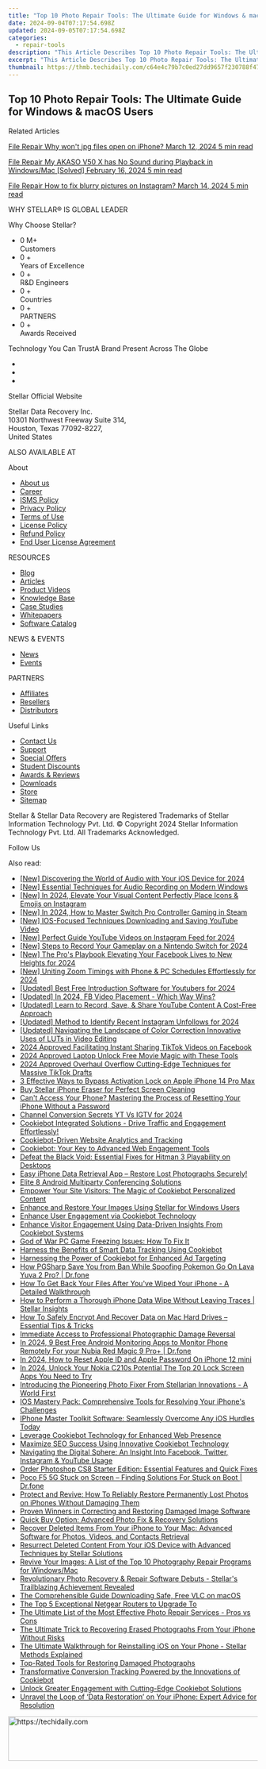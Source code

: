 ```yaml
---
title: "Top 10 Photo Repair Tools: The Ultimate Guide for Windows & macOS Users"
date: 2024-09-04T07:17:54.698Z
updated: 2024-09-05T07:17:54.698Z
categories:
  - repair-tools
description: "This Article Describes Top 10 Photo Repair Tools: The Ultimate Guide for Windows & macOS Users"
excerpt: "This Article Describes Top 10 Photo Repair Tools: The Ultimate Guide for Windows & macOS Users"
thumbnail: https://thmb.techidaily.com/c64e4c79b7c0ed27dd9657f230788f47fff39a2fe25d0191fd48add7ff7b93db.jpg
---
```


## Top 10 Photo Repair Tools: The Ultimate Guide for Windows & macOS Users

Related Articles

[File Repair  Why won't jpg files open on iPhone? March 12, 2024  5 min read](https://tools.techidaily.com/stellardata-recovery/buy-now/)

[File Repair  My AKASO V50 X has No Sound during Playback in Windows/Mac \[Solved\] February 16, 2024  5 min read ](https://tools.techidaily.com/stellardata-recovery/buy-now/)

[File Repair  How to fix blurry pictures on Instagram? March 14, 2024  5 min read](https://tools.techidaily.com/stellardata-recovery/buy-now/)

 WHY STELLAR® IS GLOBAL LEADER

 Why Choose Stellar?

* 0  M+  
Customers
* 0 +  
Years of Excellence
* 0 +  
R&D Engineers
* 0 +  
Countries
* 0 +  
PARTNERS
* 0 +  
Awards Received

 Technology You Can TrustA Brand Present Across The Globe

* [](https://www.stellarinfo.com/images/v7/ISO-27001-2013-Certificate.pdf)
* [](https://www.stellarinfo.com/images/v7/ISO-9001-2008Certificate.pdf)
* [](https://tools.techidaily.com/stellardata-recovery/buy-now/)

 Stellar Official Website

 Stellar Data Recovery Inc.  
 10301 Northwest Freeway Suite 314,  
 Houston, Texas 77092-8227,  
 United States

 ALSO AVAILABLE AT

 About

* [About us](https://tools.techidaily.com/stellardata-recovery/buy-now/)
* [Career](https://tools.techidaily.com/stellardata-recovery/buy-now/)
* [ISMS Policy](https://tools.techidaily.com/stellardata-recovery/buy-now/)
* [Privacy Policy](https://tools.techidaily.com/stellardata-recovery/buy-now/)
* [Terms of Use](https://tools.techidaily.com/stellardata-recovery/buy-now/)
* [License Policy](https://www.stellarinfo.com/software-licensing-usage.php)
* [Refund Policy](https://tools.techidaily.com/stellardata-recovery/buy-now/)
* [End User License Agreement](https://tools.techidaily.com/stellardata-recovery/buy-now/)

 RESOURCES

* [Blog](https://tools.techidaily.com/stellardata-recovery/buy-now/)
* [Articles](https://tools.techidaily.com/stellardata-recovery/buy-now/)
* [Product Videos](https://tools.techidaily.com/stellardata-recovery/buy-now/)
* [Knowledge Base](https://tools.techidaily.com/stellardata-recovery/buy-now/)
* [Case Studies](https://tools.techidaily.com/stellardata-recovery/buy-now/)
* [Whitepapers](https://tools.techidaily.com/stellardata-recovery/buy-now/)
* [Software Catalog](https://tools.techidaily.com/stellardata-recovery/buy-now/)

 NEWS & EVENTS

* [News](https://tools.techidaily.com/stellardata-recovery/buy-now/)
* [Events](https://www.stellarinfo.com/affiliate-summit/affiliate-summit.php)

 PARTNERS

* [Affiliates](https://tools.techidaily.com/stellardata-recovery/buy-now/)
* [Resellers](https://tools.techidaily.com/stellardata-recovery/buy-now/)
* [Distributors](https://tools.techidaily.com/stellardata-recovery/buy-now/)

 Useful Links

* [Contact Us](https://www.stellarinfo.com/contact/contact-us.php)
* [Support](https://tools.techidaily.com/stellardata-recovery/buy-now/)
* [Special Offers](https://tools.techidaily.com/stellardata-recovery/buy-now/)
* [Student Discounts](https://www.stellarinfo.com/student-discount/)
* [Awards & Reviews](https://tools.techidaily.com/stellardata-recovery/buy-now/)
* [Downloads](https://www.stellarinfo.com/download.php)
* [Store](https://tools.techidaily.com/stellardata-recovery/buy-now/)
* [Sitemap](https://www.stellarinfo.com/sitemap.php)

 Stellar & Stellar Data Recovery are Registered Trademarks of Stellar Information Technology Pvt. Ltd. © Copyright 2024 Stellar Information Technology Pvt. Ltd. All Trademarks Acknowledged.

Follow Us [](https://www.facebook.com/stellardata) [](https://twitter.com/stellarinfo) [](https://www.linkedin.com/company/stellardatarecovery/) [](https://www.youtube.com/c/stellardatarecovery)

<ins class="adsbygoogle"
     style="display:block"
     data-ad-format="autorelaxed"
     data-ad-client="ca-pub-7571918770474297"
     data-ad-slot="1223367746"></ins>



<ins class="adsbygoogle"
     style="display:block"
     data-ad-client="ca-pub-7571918770474297"
     data-ad-slot="8358498916"
     data-ad-format="auto"
     data-full-width-responsive="true"></ins>

<span class="atpl-alsoreadstyle">Also read:</span>
<div><ul>
<li><a href="https://fox-helps.techidaily.com/new-discovering-the-world-of-audio-with-your-ios-device-for-2024/"><u>[New] Discovering the World of Audio with Your iOS Device for 2024</u></a></li>
<li><a href="https://fox-boxes.techidaily.com/new-essential-techniques-for-audio-recording-on-modern-windows/"><u>[New] Essential Techniques for Audio Recording on Modern Windows</u></a></li>
<li><a href="https://instagram-videos.techidaily.com/new-in-2024-elevate-your-visual-content-perfectly-place-icons-and-emojis-on-instagram/"><u>[New] In 2024, Elevate Your Visual Content  Perfectly Place Icons & Emojis on Instagram</u></a></li>
<li><a href="https://digital-screen-recording.techidaily.com/new-in-2024-how-to-master-switch-pro-controller-gaming-in-steam/"><u>[New] In 2024, How to Master Switch Pro Controller Gaming in Steam</u></a></li>
<li><a href="https://facebook-record-videos.techidaily.com/new-ios-focused-techniques-downloading-and-saving-youtube-video/"><u>[New] IOS-Focused Techniques  Downloading and Saving YouTube Video</u></a></li>
<li><a href="https://youtube-blog.techidaily.com/erfect-guide-youtube-videos-on-instagram-feed-for-2024/"><u>[New] Perfect Guide  YouTube Videos on Instagram Feed for 2024</u></a></li>
<li><a href="https://screen-capture.techidaily.com/new-steps-to-record-your-gameplay-on-a-nintendo-switch-for-2024/"><u>[New] Steps to Record Your Gameplay on a Nintendo Switch for 2024</u></a></li>
<li><a href="https://on-screen-recording.techidaily.com/new-the-pros-playbook-elevating-your-facebook-lives-to-new-heights-for-2024/"><u>[New] The Pro's Playbook  Elevating Your Facebook Lives to New Heights for 2024</u></a></li>
<li><a href="https://screen-recording.techidaily.com/new-uniting-zoom-timings-with-phone-and-pc-schedules-effortlessly-for-2024/"><u>[New] Uniting Zoom Timings with Phone & PC Schedules Effortlessly for 2024</u></a></li>
<li><a href="https://facebook-video-footage.techidaily.com/updated-best-free-introduction-software-for-youtubers-for-2024/"><u>[Updated] Best Free Introduction Software for Youtubers for 2024</u></a></li>
<li><a href="https://facebook-video-files.techidaily.com/updated-in-2024-fb-video-placement-which-way-wins/"><u>[Updated] In 2024, FB Video Placement - Which Way Wins?</u></a></li>
<li><a href="https://facebook-record-videos.techidaily.com/updated-learn-to-record-save-and-share-youtube-content-a-cost-free-approach/"><u>[Updated] Learn to Record, Save, & Share YouTube Content  A Cost-Free Approach</u></a></li>
<li><a href="https://instagram-video-recordings.techidaily.com/updated-method-to-identify-recent-instagram-unfollows-for-2024/"><u>[Updated] Method to Identify Recent Instagram Unfollows for 2024</u></a></li>
<li><a href="https://extra-skills.techidaily.com/updated-navigating-the-landscape-of-color-correction-innovative-uses-of-luts-in-video-editing/"><u>[Updated] Navigating the Landscape of Color Correction  Innovative Uses of LUTs in Video Editing</u></a></li>
<li><a href="https://facebook-clips.techidaily.com/2024-approved-facilitating-instant-sharing-tiktok-videos-on-facebook/"><u>2024 Approved  Facilitating Instant Sharing  TikTok Videos on Facebook</u></a></li>
<li><a href="https://extra-support.techidaily.com/2024-approved-laptop-unlock-free-movie-magic-with-these-tools/"><u>2024 Approved  Laptop  Unlock Free Movie Magic with These Tools</u></a></li>
<li><a href="https://some-guidance.techidaily.com/2024-approved-overhaul-overflow-cutting-edge-techniques-for-massive-tiktok-drafts/"><u>2024 Approved  Overhaul Overflow  Cutting-Edge Techniques for Massive TikTok Drafts</u></a></li>
<li><a href="https://activate-lock.techidaily.com/3-effective-ways-to-bypass-activation-lock-on-apple-iphone-14-pro-max-by-drfone-ios/"><u>3 Effective Ways to Bypass Activation Lock on Apple iPhone 14 Pro Max</u></a></li>
<li><a href="https://data-safeguard.techidaily.com/buy-stellar-iphone-eraser-for-perfect-screen-cleaning/"><u>Buy Stellar iPhone Eraser for Perfect Screen Cleaning</u></a></li>
<li><a href="https://data-safeguard.techidaily.com/cant-access-your-phone-mastering-the-process-of-resetting-your-iphone-without-a-password/"><u>Can't Access Your Phone? Mastering the Process of Resetting Your iPhone Without a Password</u></a></li>
<li><a href="https://youtube-webster.techidaily.com/el-conversion-secrets-yt-vs-igtv-for-2024/"><u>Channel Conversion Secrets  YT Vs IGTV for 2024</u></a></li>
<li><a href="https://data-safeguard.techidaily.com/cookiebot-integrated-solutions-drive-traffic-and-engagement-effortlessly/"><u>Cookiebot Integrated Solutions - Drive Traffic and Engagement Effortlessly!</u></a></li>
<li><a href="https://data-safeguard.techidaily.com/cookiebot-driven-website-analytics-and-tracking/"><u>Cookiebot-Driven Website Analytics and Tracking</u></a></li>
<li><a href="https://data-safeguard.techidaily.com/cookiebot-your-key-to-advanced-web-engagement-tools/"><u>Cookiebot: Your Key to Advanced Web Engagement Tools</u></a></li>
<li><a href="https://win-answers.techidaily.com/defeat-the-black-void-essential-fixes-for-hitman-3-playability-on-desktops/"><u>Defeat the Black Void: Essential Fixes for Hitman 3 Playability on Desktops</u></a></li>
<li><a href="https://data-safeguard.techidaily.com/easy-iphone-data-retrieval-app-restore-lost-photographs-securely/"><u>Easy iPhone Data Retrieval App – Restore Lost Photographs Securely!</u></a></li>
<li><a href="https://screen-capture.techidaily.com/elite-8-android-multiparty-conferencing-solutions/"><u>Elite 8 Android Multiparty Conferencing Solutions</u></a></li>
<li><a href="https://data-safeguard.techidaily.com/empower-your-site-visitors-the-magic-of-cookiebot-personalized-content/"><u>Empower Your Site Visitors: The Magic of Cookiebot Personalized Content</u></a></li>
<li><a href="https://data-safeguard.techidaily.com/enhance-and-restore-your-images-using-stellar-for-windows-users/"><u>Enhance and Restore Your Images Using Stellar for Windows Users</u></a></li>
<li><a href="https://data-safeguard.techidaily.com/enhance-user-engagement-via-cookiebot-technology/"><u>Enhance User Engagement via Cookiebot Technology</u></a></li>
<li><a href="https://data-safeguard.techidaily.com/enhance-visitor-engagement-using-data-driven-insights-from-cookiebot-systems/"><u>Enhance Visitor Engagement Using Data-Driven Insights From Cookiebot Systems</u></a></li>
<li><a href="https://win-blog.techidaily.com/god-of-war-pc-game-freezing-issues-how-to-fix-it/"><u>God of War PC Game Freezing Issues: How To Fix It</u></a></li>
<li><a href="https://data-safeguard.techidaily.com/harness-the-benefits-of-smart-data-tracking-using-cookiebot/"><u>Harness the Benefits of Smart Data Tracking Using Cookiebot</u></a></li>
<li><a href="https://data-safeguard.techidaily.com/harnessing-the-power-of-cookiebot-for-enhanced-ad-targeting/"><u>Harnessing the Power of Cookiebot for Enhanced Ad Targeting</u></a></li>
<li><a href="https://android-pokemon-go.techidaily.com/how-pgsharp-save-you-from-ban-while-spoofing-pokemon-go-on-lava-yuva-2-pro-drfone-by-drfone-virtual-android/"><u>How PGSharp Save You from Ban While Spoofing Pokemon Go On Lava Yuva 2 Pro? | Dr.fone</u></a></li>
<li><a href="https://data-safeguard.techidaily.com/how-to-get-back-your-files-after-youve-wiped-your-iphone-a-detailed-walkthrough/"><u>How To Get Back Your Files After You've Wiped Your iPhone - A Detailed Walkthrough</u></a></li>
<li><a href="https://data-safeguard.techidaily.com/how-to-perform-a-thorough-iphone-data-wipe-without-leaving-traces-stellar-insights/"><u>How to Perform a Thorough iPhone Data Wipe Without Leaving Traces | Stellar Insights</u></a></li>
<li><a href="https://data-safeguard.techidaily.com/how-to-safely-encrypt-and-recover-data-on-mac-hard-drives-essential-tips-and-tricks/"><u>How To Safely Encrypt And Recover Data on Mac Hard Drives – Essential Tips & Tricks</u></a></li>
<li><a href="https://data-safeguard.techidaily.com/immediate-access-to-professional-photographic-damage-reversal/"><u>Immediate Access to Professional Photographic Damage Reversal</u></a></li>
<li><a href="https://android-location.techidaily.com/in-2024-9-best-free-android-monitoring-apps-to-monitor-phone-remotely-for-your-nubia-red-magic-9-proplus-drfone-by-drfone-virtual/"><u>In 2024, 9 Best Free Android Monitoring Apps to Monitor Phone Remotely For your Nubia Red Magic 9 Pro+ | Dr.fone</u></a></li>
<li><a href="https://apple-account.techidaily.com/in-2024-how-to-reset-apple-id-and-apple-password-on-iphone-12-mini-by-drfone-ios/"><u>In 2024, How to Reset Apple ID and Apple Password On iPhone 12 mini</u></a></li>
<li><a href="https://easy-unlock-android.techidaily.com/in-2024-unlock-your-nokia-c210s-potential-the-top-20-lock-screen-apps-you-need-to-try-by-drfone-android/"><u>In 2024, Unlock Your Nokia C210s Potential The Top 20 Lock Screen Apps You Need to Try</u></a></li>
<li><a href="https://data-safeguard.techidaily.com/introducing-the-pioneering-photo-fixer-from-stellarian-innovations-a-world-first/"><u>Introducing the Pioneering Photo Fixer From Stellarian Innovations - A World First</u></a></li>
<li><a href="https://data-safeguard.techidaily.com/ios-mastery-pack-comprehensive-tools-for-resolving-your-iphones-challenges/"><u>IOS Mastery Pack: Comprehensive Tools for Resolving Your iPhone's Challenges</u></a></li>
<li><a href="https://data-safeguard.techidaily.com/iphone-master-toolkit-software-seamlessly-overcome-any-ios-hurdles-today/"><u>IPhone Master Toolkit Software: Seamlessly Overcome Any iOS Hurdles Today</u></a></li>
<li><a href="https://data-safeguard.techidaily.com/leverage-cookiebot-technology-for-enhanced-web-presence/"><u>Leverage Cookiebot Technology for Enhanced Web Presence</u></a></li>
<li><a href="https://data-safeguard.techidaily.com/maximize-seo-success-using-innovative-cookiebot-technology/"><u>Maximize SEO Success Using Innovative Cookiebot Technology</u></a></li>
<li><a href="https://win-forum.techidaily.com/navigating-the-digital-sphere-an-insight-into-facebook-twitter-instagram-and-youtube-usage/"><u>Navigating the Digital Sphere: An Insight Into Facebook, Twitter, Instagram & YouTube Usage</u></a></li>
<li><a href="https://data-safeguard.techidaily.com/order-photoshop-cs8-starter-edition-essential-features-and-quick-fixes/"><u>Order Photoshop CS8 Starter Edition: Essential Features and Quick Fixes</u></a></li>
<li><a href="https://fix-guide.techidaily.com/poco-f5-5g-stuck-on-screen-finding-solutions-for-stuck-on-boot-drfone-by-drfone-fix-android-problems-fix-android-problems/"><u>Poco F5 5G Stuck on Screen – Finding Solutions For Stuck on Boot | Dr.fone</u></a></li>
<li><a href="https://data-safeguard.techidaily.com/protect-and-revive-how-to-reliably-restore-permanently-lost-photos-on-iphones-without-damaging-them/"><u>Protect and Revive: How To Reliably Restore Permanently Lost Photos on iPhones Without Damaging Them</u></a></li>
<li><a href="https://data-safeguard.techidaily.com/proven-winners-in-correcting-and-restoring-damaged-image-software/"><u>Proven Winners in Correcting and Restoring Damaged Image Software</u></a></li>
<li><a href="https://data-safeguard.techidaily.com/quick-buy-option-advanced-photo-fix-and-recovery-solutions/"><u>Quick Buy Option: Advanced Photo Fix & Recovery Solutions</u></a></li>
<li><a href="https://data-safeguard.techidaily.com/recover-deleted-items-from-your-iphone-to-your-mac-advanced-software-for-photos-videos-and-contacts-retrieval/"><u>Recover Deleted Items From Your iPhone to Your Mac: Advanced Software for Photos, Videos, and Contacts Retrieval</u></a></li>
<li><a href="https://data-safeguard.techidaily.com/resurrect-deleted-content-from-your-ios-device-with-advanced-techniques-by-stellar-solutions/"><u>Resurrect Deleted Content From Your iOS Device with Advanced Techniques by Stellar Solutions</u></a></li>
<li><a href="https://data-safeguard.techidaily.com/revive-your-images-a-list-of-the-top-10-photography-repair-programs-for-windowsmac/"><u>Revive Your Images: A List of the Top 10 Photography Repair Programs for Windows/Mac</u></a></li>
<li><a href="https://data-safeguard.techidaily.com/revolutionary-photo-recovery-and-repair-software-debuts-stellars-trailblazing-achievement-revealed/"><u>Revolutionary Photo Recovery & Repair Software Debuts - Stellar's Trailblazing Achievement Revealed</u></a></li>
<li><a href="https://extra-lessons.techidaily.com/the-comprehensible-guide-downloading-safe-free-vlc-on-macos/"><u>The Comprehensible Guide  Downloading Safe, Free VLC on macOS</u></a></li>
<li><a href="https://buynow-marvelous.techidaily.com/the-top-5-exceptional-netgear-routers-to-upgrade-to/"><u>The Top 5 Exceptional Netgear Routers to Upgrade To</u></a></li>
<li><a href="https://data-safeguard.techidaily.com/the-ultimate-list-of-the-most-effective-photo-repair-services-pros-vs-cons/"><u>The Ultimate List of the Most Effective Photo Repair Services - Pros vs Cons</u></a></li>
<li><a href="https://data-safeguard.techidaily.com/the-ultimate-trick-to-recovering-erased-photographs-from-your-iphone-without-risks/"><u>The Ultimate Trick to Recovering Erased Photographs From Your iPhone Without Risks</u></a></li>
<li><a href="https://data-safeguard.techidaily.com/the-ultimate-walkthrough-for-reinstalling-ios-on-your-phone-stellar-methods-explained/"><u>The Ultimate Walkthrough for Reinstalling iOS on Your Phone - Stellar Methods Explained</u></a></li>
<li><a href="https://data-safeguard.techidaily.com/top-rated-tools-for-restoring-damaged-photographs/"><u>Top-Rated Tools for Restoring Damaged Photographs</u></a></li>
<li><a href="https://data-safeguard.techidaily.com/transformative-conversion-tracking-powered-by-the-innovations-of-cookiebot/"><u>Transformative Conversion Tracking Powered by the Innovations of Cookiebot</u></a></li>
<li><a href="https://data-safeguard.techidaily.com/unlock-greater-engagement-with-cutting-edge-cookiebot-solutions/"><u>Unlock Greater Engagement with Cutting-Edge Cookiebot Solutions</u></a></li>
<li><a href="https://data-safeguard.techidaily.com/unravel-the-loop-of-data-restoration-on-your-iphone-expert-advice-for-resolution/"><u>Unravel the Loop of ‘Data Restoration’ on Your iPhone: Expert Advice for Resolution</u></a></li>
</ul></div>

<!-- affiliate ads begin -->
<a href="https://imp.i357552.net/c/5597632/1001446/11832" target="_top" id="1001446">
  <img src="//a.impactradius-go.com/display-ad/11832-1001446" border="0" alt="https://techidaily.com" width="728" height="90"/>
</a>
<img height="0" width="0" src="https://imp.i357552.net/i/5597632/1001446/11832" style="position:absolute;visibility:hidden;" border="0" />
<!-- affiliate ads end -->